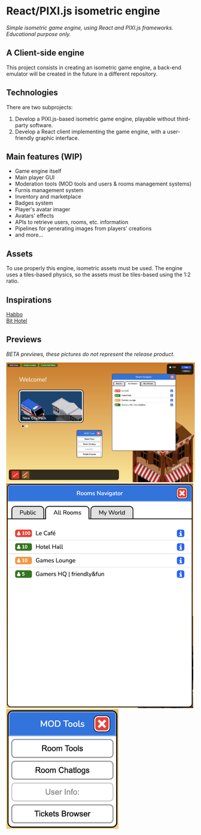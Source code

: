 # React/PIXI.js isometric engine

_Simple isometric game engine, using React and PIXI.js frameworks. Educational purpose only._

## A Client-side engine

This project consists in creating an isometric game engine, a back-end emulator will be created 
in the future in a different repository.

## Technologies

There are two subprojects:
1. Develop a PIXI.js-based isometric game engine, playable without third-party software.
2. Develop a React client implementing the game engine, with a user-friendly graphic interface.

## Main features (WIP)

- Game engine itself
- Main player GUI
- Moderation tools (MOD tools and users & rooms management systems)
- Furnis management system
- Inventory and marketplace
- Badges system
- Player's avatar imager
- Avatars' effects
- APIs to retrieve users, rooms, etc. information
- Pipelines for generating images from players' creations
- and more…

## Assets

To use properly this engine, isometric assets must be used.
The engine uses a tiles-based physics, so the assets 
must be tiles-based using the 1:2 ratio.

## Inspirations

[Habbo](https://habbo.com)\
[Bit Hotel](https://bithotel.io)

## Previews

_BETA previews, these pictures do not represent the release product._

![Hotel View](/public-albums/hotel_view.jpeg)
<img src="/public-albums/rooms_navigator.png" style="width: 500px" />
<img src="/public-albums/mod_tools.png" style="width: 300px" />